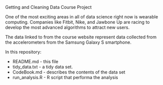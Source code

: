 Getting and Cleaning Data Course Project

One of the most exciting areas in all of data science right now is wearable computing. Companies like 
Fitbit, Nike, and Jawbone Up are racing to develop the most advanced algorithms to attract new users. 

The data linked to from the course website represent data collected from the accelerometers from the 
Samsung Galaxy S smartphone. 

In this repository:

- README.md - this file
- tidy_data.txt - a tidy data set.
- CodeBook.md - describes the contents of the data set
- run_analysis.R - R script that performa the analysis
